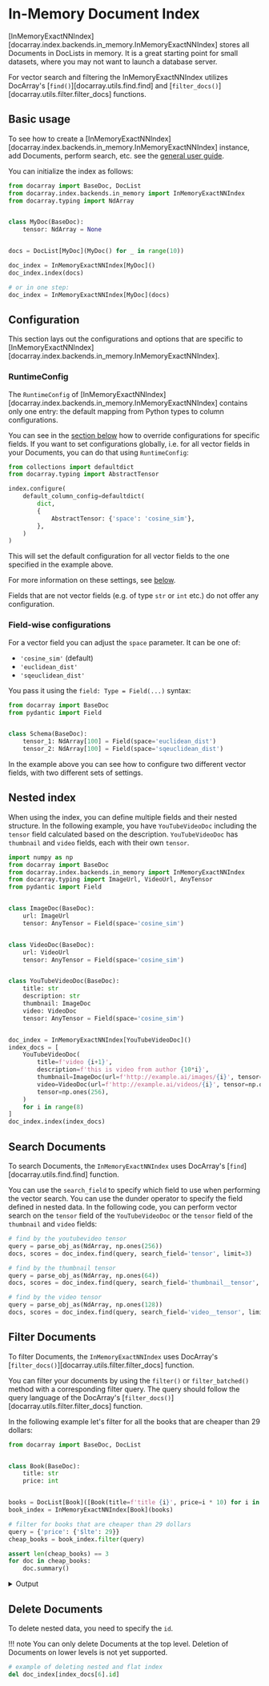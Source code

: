 # In-Memory Document Index


[InMemoryExactNNIndex][docarray.index.backends.in_memory.InMemoryExactNNIndex] stores all Documents in DocLists in memory. 
It is a great starting point for small datasets, where you may not want to launch a database server.

For vector search and filtering the InMemoryExactNNIndex utilizes DocArray's [`find()`][docarray.utils.find.find] and 
[`filter_docs()`][docarray.utils.filter.filter_docs] functions.

## Basic usage

To see how to create a [InMemoryExactNNIndex][docarray.index.backends.in_memory.InMemoryExactNNIndex] instance, add Documents,
perform search, etc. see the [general user guide](./docindex.md).

You can initialize the index as follows:

```python
from docarray import BaseDoc, DocList
from docarray.index.backends.in_memory import InMemoryExactNNIndex
from docarray.typing import NdArray


class MyDoc(BaseDoc):
    tensor: NdArray = None


docs = DocList[MyDoc](MyDoc() for _ in range(10))

doc_index = InMemoryExactNNIndex[MyDoc]()
doc_index.index(docs)

# or in one step:
doc_index = InMemoryExactNNIndex[MyDoc](docs)
```

## Configuration

This section lays out the configurations and options that are specific to [InMemoryExactNNIndex][docarray.index.backends.in_memory.InMemoryExactNNIndex].

### RuntimeConfig

The `RuntimeConfig` of [InMemoryExactNNIndex][docarray.index.backends.in_memory.InMemoryExactNNIndex] contains only one entry:
the default mapping from Python types to column configurations.

You can see in the [section below](#field-wise-configurations) how to override configurations for specific fields.
If you want to set configurations globally, i.e. for all vector fields in your Documents, you can do that using `RuntimeConfig`:

```python
from collections import defaultdict
from docarray.typing import AbstractTensor

index.configure(
    default_column_config=defaultdict(
        dict,
        {
            AbstractTensor: {'space': 'cosine_sim'},
        },
    )
)
```

This will set the default configuration for all vector fields to the one specified in the example above.

For more information on these settings, see [below](#field-wise-configurations).

Fields that are not vector fields (e.g. of type `str` or `int` etc.) do not offer any configuration.


### Field-wise configurations

For a vector field you can adjust the `space` parameter. It can be one of:

- `'cosine_sim'` (default)
- `'euclidean_dist'`
- `'sqeuclidean_dist'`

You pass it using the `field: Type = Field(...)` syntax:

```python
from docarray import BaseDoc
from pydantic import Field


class Schema(BaseDoc):
    tensor_1: NdArray[100] = Field(space='euclidean_dist')
    tensor_2: NdArray[100] = Field(space='sqeuclidean_dist')
```

In the example above you can see how to configure two different vector fields, with two different sets of settings.

## Nested index

When using the index, you can define multiple fields and their nested structure. In the following example, you have `YouTubeVideoDoc` including the `tensor` field calculated based on the description. `YouTubeVideoDoc` has `thumbnail` and `video` fields, each with their own `tensor`.

```python
import numpy as np
from docarray import BaseDoc
from docarray.index.backends.in_memory import InMemoryExactNNIndex
from docarray.typing import ImageUrl, VideoUrl, AnyTensor
from pydantic import Field


class ImageDoc(BaseDoc):
    url: ImageUrl
    tensor: AnyTensor = Field(space='cosine_sim')


class VideoDoc(BaseDoc):
    url: VideoUrl
    tensor: AnyTensor = Field(space='cosine_sim')


class YouTubeVideoDoc(BaseDoc):
    title: str
    description: str
    thumbnail: ImageDoc
    video: VideoDoc
    tensor: AnyTensor = Field(space='cosine_sim')


doc_index = InMemoryExactNNIndex[YouTubeVideoDoc]()
index_docs = [
    YouTubeVideoDoc(
        title=f'video {i+1}',
        description=f'this is video from author {10*i}',
        thumbnail=ImageDoc(url=f'http://example.ai/images/{i}', tensor=np.ones(64)),
        video=VideoDoc(url=f'http://example.ai/videos/{i}', tensor=np.ones(128)),
        tensor=np.ones(256),
    )
    for i in range(8)
]
doc_index.index(index_docs)
```

## Search Documents

To search Documents, the `InMemoryExactNNIndex` uses DocArray's [`find`][docarray.utils.find.find] function.

You can use the `search_field` to specify which field to use when performing the vector search. 
You can use the dunder operator to specify the field defined in nested data. 
In the following code, you can perform vector search on the `tensor` field of the `YouTubeVideoDoc` 
or the `tensor` field of the `thumbnail` and `video` fields:

```python
# find by the youtubevideo tensor
query = parse_obj_as(NdArray, np.ones(256))
docs, scores = doc_index.find(query, search_field='tensor', limit=3)

# find by the thumbnail tensor
query = parse_obj_as(NdArray, np.ones(64))
docs, scores = doc_index.find(query, search_field='thumbnail__tensor', limit=3)

# find by the video tensor
query = parse_obj_as(NdArray, np.ones(128))
docs, scores = doc_index.find(query, search_field='video__tensor', limit=3)
```

## Filter Documents

To filter Documents, the `InMemoryExactNNIndex` uses DocArray's [`filter_docs()`][docarray.utils.filter.filter_docs] function.

You can filter your documents by using the `filter()` or `filter_batched()` method with a corresponding  filter query. 
The query should follow the query language of the DocArray's [`filter_docs()`][docarray.utils.filter.filter_docs] function.

In the following example let's filter for all the books that are cheaper than 29 dollars:

```python
from docarray import BaseDoc, DocList


class Book(BaseDoc):
    title: str
    price: int


books = DocList[Book]([Book(title=f'title {i}', price=i * 10) for i in range(10)])
book_index = InMemoryExactNNIndex[Book](books)

# filter for books that are cheaper than 29 dollars
query = {'price': {'$lte': 29}}
cheap_books = book_index.filter(query)

assert len(cheap_books) == 3
for doc in cheap_books:
    doc.summary()
```

<details>
    <summary>Output</summary>
    ```text
    📄 Book : 1f7da15 ...
    ╭──────────────────────┬───────────────╮
    │ Attribute            │ Value         │
    ├──────────────────────┼───────────────┤
    │ title: str           │ title 0       │
    │ price: int           │ 0             │
    ╰──────────────────────┴───────────────╯
    📄 Book : 63fd13a ...
    ╭──────────────────────┬───────────────╮
    │ Attribute            │ Value         │
    ├──────────────────────┼───────────────┤
    │ title: str           │ title 1       │
    │ price: int           │ 10            │
    ╰──────────────────────┴───────────────╯
    📄 Book : 49b21de ...
    ╭──────────────────────┬───────────────╮
    │ Attribute            │ Value         │
    ├──────────────────────┼───────────────┤
    │ title: str           │ title 2       │
    │ price: int           │ 20            │
    ╰──────────────────────┴───────────────╯
    ```
</details>

## Delete Documents 

To delete nested data, you need to specify the `id`.

!!! note
    You can only delete Documents at the top level. Deletion of Documents on lower levels is not yet supported.

```python
# example of deleting nested and flat index
del doc_index[index_docs[6].id]
```
